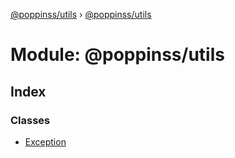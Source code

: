 [@poppinss/utils](../README.md) › [@poppinss/utils](_poppinss_utils.md)

# Module: @poppinss/utils

## Index

### Classes

* [Exception](../classes/_poppinss_utils.exception.md)
